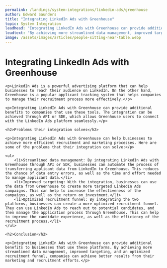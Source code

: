 ```yaml
---
permalink: /landings/system-integrations/linkedin-ads/greenhouse
author: Edward Saunders
title: "Integrating LinkedIn Ads with Greenhouse"
topic: System Integration
leadhead: "Integrating LinkedIn Ads with Greenhouse can provide additional benefits to businesses that use these platforms"
leadtext: "By achieving more streamlined data management, improved targeting, and an optimized recruitment funnel, companies can achieve better results from their marketing and recruitment efforts."
image: /assets/images/articles/people-sitting-near-table.webp
---
```

<div class="arttext">
	<h1>Integrating LinkedIn Ads with Greenhouse</h1>

	<p>LinkedIn Ads is a powerful advertising platform that can help businesses to reach their audience on LinkedIn. On the other hand, Greenhouse is a popular applicant tracking system that helps companies to manage their recruitment process more effectively.</p>

	<p>Integrating LinkedIn Ads with Greenhouse can provide additional benefits to companies that use these tools. The integration can be achieved through API or SDK, which allows Greenhouse users to connect with the LinkedIn Ads platform seamlessly.</p>

	<h2>Problems their integration solves</h2>

	<p>Integrating LinkedIn Ads with Greenhouse can help businesses to achieve more efficient recruitment and marketing processes. Here are some of the problems that their integration can solve:</p>

	<ul>
		<li>Streamlined data management: By integrating LinkedIn Ads with Greenhouse through API or SDK, businesses can automate the process of transferring applicant data from LinkedIn to Greenhouse. This reduces the chance of data entry errors, as well as the time and effort needed to manage applicant data.</li>
		<li>Improved targeting: With the integration, businesses can use the data from Greenhouse to create more targeted LinkedIn Ads campaigns. This can help to increase the effectiveness of the campaigns, as well as the return on investment.</li>
		<li>Optimized recruitment funnel: By integrating the two platforms, businesses can create a more optimized recruitment funnel. They can use LinkedIn Ads to reach out to potential candidates, and then manage the application process through Greenhouse. This can help to improve the candidate experience, as well as the efficiency of the recruitment process.</li>
	</ul>

	<h2>Conclusion</h2>

	<p>Integrating LinkedIn Ads with Greenhouse can provide additional benefits to businesses that use these platforms. By achieving more streamlined data management, improved targeting, and an optimized recruitment funnel, companies can achieve better results from their marketing and recruitment efforts.</p>

</div>